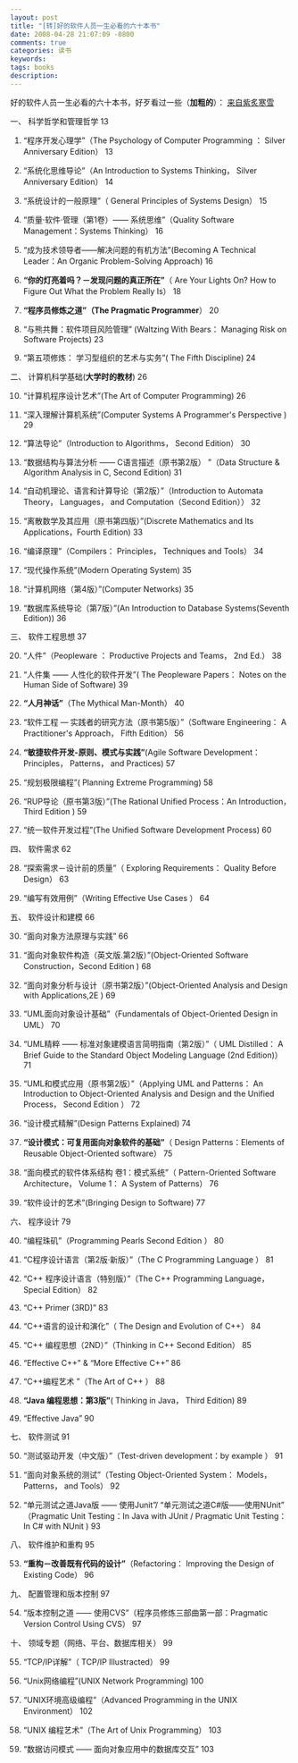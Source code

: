 ```yaml
---
layout: post
title: "[转]好的软件人员一生必看的六十本书"
date: 2008-04-28 21:07:09 -0800
comments: true
categories: 读书
keywords: 
tags: books
description: 
---
```

好的软件人员一生必看的六十本书，好歹看过一些（**加粗的**）：
<a href="http://nescaped.blog.edu.cn/2008/130819.html" target="_blank">来自紫炙寒雪</a>

一、 科学哲学和管理哲学 13<!--more-->

1. “程序开发心理学”（The Psychology of Computer Programming ： Silver Anniversary Edition） 13  

2. “系统化思维导论”（An Introduction to Systems Thinking， Silver Anniversary Edition） 14

3. “系统设计的一般原理”（ General Principles of Systems Design） 15

4. “质量·软件·管理（第1卷）—— 系统思维”（Quality Software Management：Systems Thinking） 16

5. “成为技术领导者——解决问题的有机方法”(Becoming A Technical Leader：An Organic Problem-Solving Approach) 16

6. **“你的灯亮着吗？－发现问题的真正所在”**（ Are Your Lights On? How to Figure Out What the Problem Really Is） 18

7. **“程序员修炼之道”（The Pragmatic Programmer**） 20

8. “与熊共舞：软件项目风险管理” (Waltzing With Bears： Managing Risk on Software Projects) 23

9. “第五项修炼： 学习型组织的艺术与实务”( The Fifth Discipline) 24
  
二、 计算机科学基础(**大学时的教材**) 26

10. “计算机程序设计艺术”(The Art of Computer Programming) 26

11. “深入理解计算机系统”(Computer Systems A Programmer's Perspective ) 29

12. “算法导论”（Introduction to Algorithms， Second Edition） 30

13. “数据结构与算法分析 —— C语言描述（原书第2版） ”（Data Structure & Algorithm Analysis in C, Second Edition) 31

14. “自动机理论、语言和计算导论（第2版）”（Introduction to Automata Theory， Languages， and Computation（Second 
Edition）） 32

15. “离散数学及其应用（原书第四版）”(Discrete Mathematics and Its Applications，Fourth Edition) 33

16. “编译原理”（Compilers： Principles， Techniques and Tools） 34

17. “现代操作系统”(Modern Operating System) 35

18. “计算机网络（第4版）”(Computer Networks) 35

19. “数据库系统导论（第7版）”(An Introduction to Database Systems(Seventh Edition)) 36
  
三、 软件工程思想 37

20. “人件”（Peopleware ： Productive Projects and Teams， 2nd Ed.） 38

21. “人件集 —— 人性化的软件开发”( The Peopleware Papers： Notes on the Human Side of Software) 39

22. **“人月神话”**（The Mythical Man-Month） 40

23. “软件工程 — 实践者的研究方法（原书第5版）”（Software Engineering： A Practitioner's Approach， Fifth Edition） 56

24. **“敏捷软件开发-原则、模式与实践”**(Agile Software Development： Principles， Patterns， and Practices) 57

25. “规划极限编程”(  Planning Extreme Programming) 58

26. “RUP导论（原书第3版）”(The Rational Unified Process：An Introduction，Third Edition ) 59

27. “统一软件开发过程”(The Unified Software Development Process) 60
  
四、 软件需求 62

28. “探索需求－设计前的质量”（  Exploring Requirements： Quality Before Design） 63

29. “编写有效用例”（Writing Effective Use Cases ） 64
  
五、 软件设计和建模 66

30. “面向对象方法原理与实践” 66

31. “面向对象软件构造（英文版.第2版）”(Object-Oriented Software Construction，Second Edition ) 68

32. “面向对象分析与设计（原书第2版）”(Object-Oriented Analysis and Design with Applications,2E ) 69

33. “UML面向对象设计基础”（Fundamentals of Object-Oriented Design in UML） 70

34. “UML精粹 —— 标准对象建模语言简明指南（第2版）”（  UML Distilled： A Brief Guide to the Standard Object Modeling 
Language (2nd Edition)） 71

35. “UML和模式应用（原书第2版）”（Applying UML and Patterns： An Introduction to Object-Oriented Analysis and 
Design and the Unified Process， Second Edition ） 72

36. “设计模式精解”(Design Patterns Explained) 74

37. **“设计模式：可复用面向对象软件的基础”**（  Design Patterns：Elements of Reusable Object-Oriented software） 75

38. “面向模式的软件体系结构 卷1：模式系统”（ Pattern-Oriented Software Architecture， Volume 1： A System of 
Patterns） 76

39. “软件设计的艺术”(Bringing Design to Software) 77
  
六、 程序设计 79

40. “编程珠矶”（Programming Pearls Second Edition ） 80

41. “C程序设计语言（第2版·新版）”（The C Programming Language ） 81

42. “C++ 程序设计语言（特别版）”（The C++ Programming Language， Special Edition） 82

43. “C++ Primer (3RD)” 83

44. “C++语言的设计和演化”（  The Design and Evolution of C++） 84

45. “C++ 编程思想（2ND）”（Thinking in C++ Second Edition） 85

46. “Effective C++” & “More Effective C++” 86

47. “C++编程艺术 ”（The Art of C++ ） 88

48. **“Java 编程思想：第3版”**( Thinking in Java， Third Edition) 89

49. “Effective Java” 90
  
七、 软件测试 91

50. “测试驱动开发（中文版）”（Test-driven development：by example ） 91

51. “面向对象系统的测试”（Testing Object-Oriented System： Models， Patterns， and Tools） 92

52. “单元测试之道Java版 —— 使用Junit”/ “单元测试之道C#版——使用NUnit” （Pragmatic Unit Testing：In Java with JUnit 
/  Pragmatic Unit Testing：In C# with NUnit ) 93
  
八、 软件维护和重构 95

53. **“重构－改善既有代码的设计”**（Refactoring： Improving the Design of Existing Code） 96
  
九、 配置管理和版本控制 97

54. “版本控制之道 —— 使用CVS”（程序员修炼三部曲第一部：Pragmatic Version Control Using CVS） 97
 
十、 领域专题（网络、平台、数据库相关） 99

55. “TCP/IP详解”（ TCP/IP Illustracted） 99

56. “Unix网络编程”(UNIX Network Programming) 100

57. “UNIX环境高级编程”（Advanced Programming in the UNIX Environment） 102

58. “UNIX 编程艺术”（The Art of Unix Programming） 103

59. “数据访问模式 —— 面向对象应用中的数据库交互” 103


